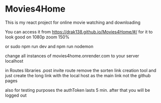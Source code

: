 # Movies4Home
This is my react project for online movie watching and downloading

You can access it from https://drak138.github.io/Movies4Home/#/ for it to look good on 1080p zoom 150%

or sudo npm run dev and npm run nodemon 

change all instances of movies4home.onrender.com to your server localhost 

in Routes libraries .post invite route remove the sorten link creation tool and just create the long link with the local host as the main link not the github pages

also for testing purposes the authToken lasts 5 min. after that you will be logged out
